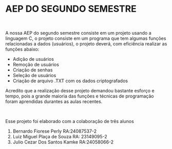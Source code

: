 # AEP DO SEGUNDO SEMESTRE
<br>
<p>A nossa AEP do segundo semestre consiste em um projeto usando a linguagem C, o projeto consiste em um programa que tem algumas funções relacionadas a dados (usuários), o projeto deverá, com eficiência realizar as funções abaixo: </p>
<ul>
  <li>Adição de usuários</li>
  <li>Remoção de usuários</li>
  <li>Criação de senhas</li>
  <li>Seleção de usuários</li>
  <li>Criação de arquivo .TXT com os dados criptografados</li>
</ul>
<p>Acredito que a realização desse projeto demandou bastante esforço e tempo, pois a grande maioria das funções e técnicas de programação foram aprendidas durantes as aulas recentes.</p>
<br>
<p>Esse projeto foi elaborado com a colaboração de três alunos</p>
<ol>
  <li>Bernardo Fiorese Perly       RA:24087537-2</li>
  <li>Luiz Miguel Plaça de Souza   RA: 23149095-2</li>
  <li>Julio Cezar Dos Santos Kamke RA:24058066-2</li>
</ol>
